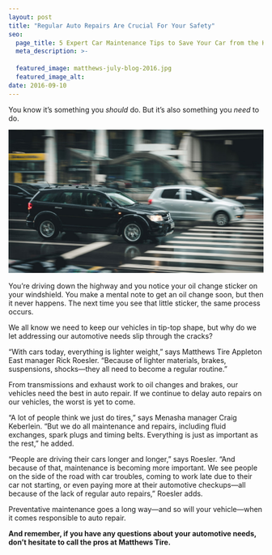 ```yaml
---
layout: post
title: "Regular Auto Repairs Are Crucial For Your Safety"
seo:
  page_title: 5 Expert Car Maintenance Tips to Save Your Car from the Heat
  meta_description: >-

  featured_image: matthews-july-blog-2016.jpg
  featured_image_alt:
date: 2016-09-10
---
```


You know it’s something you _should_ do. But it’s also something you _need_ to do.

![Broken Windshield](matthews-july-blog-2016.jpg)

You’re driving down the highway and you notice your oil change sticker on your windshield. You make a mental note to get an oil change soon, but then it never happens. The next time you see that little sticker, the same process occurs.

We all know we need to keep our vehicles in tip-top shape, but why do we let addressing our automotive needs slip through the cracks?

“With cars today, everything is lighter weight,” says Matthews Tire Appleton East manager Rick Roesler. “Because of lighter materials, brakes, suspensions, shocks—they all need to become a regular routine.”

From transmissions and exhaust work to oil changes and brakes, our vehicles need the best in auto repair. If we continue to delay auto repairs on our vehicles, the worst is yet to come.

“A lot of people think we just do tires,” says Menasha manager Craig Keberlein. “But we do all maintenance and repairs, including fluid exchanges, spark plugs and timing belts. Everything is just as important as the rest,” he added.

“People are driving their cars longer and longer,” says Roesler. “And because of that, maintenance is becoming more important. We see people on the side of the road with car troubles, coming to work late due to their car not starting, or even paying more at their automotive checkups&mdash;all because of the lack of regular auto repairs,” Roesler adds.

Preventative maintenance goes a long way—and so will your vehicle—when it comes responsible to auto repair.

**And remember, if you have any questions about your automotive needs, don’t hesitate to call the pros at Matthews Tire.**
